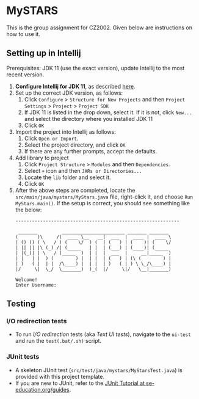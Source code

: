 # MySTARS

This is the group assignment for CZ2002. Given below are instructions on how to use it.

## Setting up in Intellij

Prerequisites: JDK 11 (use the exact version), update Intellij to the most recent version.

1. **Configure Intellij for JDK 11**, as described [here](https://se-education.org/guides/tutorials/intellijJdk.html).
1. Set up the correct JDK version, as follows:
   1. Click `Configure` > `Structure for New Projects` and then `Project Settings` > `Project` > `Project SDK`
   1. If JDK 11 is listed in the drop down, select it. If it is not, click `New...` and select the directory where you installed JDK 11
   1. Click `OK`
1. Import the project into Intellij as follows:
   1. Click `Open or Import`.
   1. Select the project directory, and click `OK`
   1. If there are any further prompts, accept the defaults.
1. Add library to project
   1. Click `Project Structure` > `Modules` and then `Dependencies`.
   1. Select `+` icon and then `JARs or Directories...`
   1. Locate the `lib` folder and select it.
   1. Click `OK`
1. After the above steps are completed, locate the `src/main/java/mystars/MyStars.java` file, right-click it, and choose `Run MyStars.main()`. If the setup is correct, you should see something like the below:
   ```
   ------------------------------------------------------------
   
    _______         _______________________ _______ _______ 
   (       )\     /(  ____ \__   __(  ___  |  ____ |  ____ \
   | () () ( \   / ) (    \/  ) (  | (   ) | (    )| (    \/
   | || || |\ (_) /| (_____   | |  | (___) | (____)| (_____ 
   | |(_)| | \   / (_____  )  | |  |  ___  |     __|_____  )
   | |   | |  ) (        ) |  | |  | (   ) | (\ (        ) |
   | )   ( |  | |  /\____) |  | |  | )   ( | ) \ \_/\____) |
   |/     \|  \_/  \_______)  )_(  |/     \|/   \__|_______)
                                                         
   Welcome!
   Enter Username:
   ```

## Testing

### I/O redirection tests

* To run _I/O redirection_ tests (aka _Text UI tests_), navigate to the `ui-test` and run the `test(.bat/.sh)` script.

### JUnit tests

* A skeleton JUnit test (`src/test/java/mystars/MyStarsTest.java`) is provided with this project template. 
* If you are new to JUnit, refer to the [JUnit Tutorial at se-education.org/guides](https://se-education.org/guides/tutorials/junit.html).
